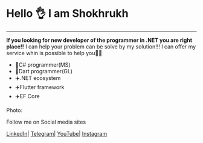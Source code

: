 # Hello  👌 I am Shokhrukh 
_________________________________

**If you looking for new developer of the programmer in .NET you are right place!!**
I can help your problem can be solve by my solution!!!
I can offer my service whin is possible to help you🦾🦾
- 🔑C# programmer(MS)
- 🔑Dart programmer(GL)
- ✈️.NET ecosystem
- ✈️Flutter framework
- ✈️EF Core

Photo: [](/photo_2021-09-08_20-05-25.jpg)

Follow me on Social media sites

[LinkedIn](https://www.linkedin.com/in/yarashov-shokhrukh-898010197/)|
[Telegram](https://t.me/uz_best)|
[YouTube](https://www.youtube.com/@shoxruxyarashov)|
[Instagram](https://www.instagram.com/researcher.teacher/)

